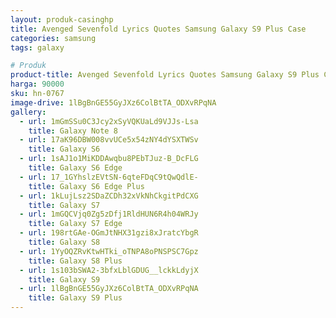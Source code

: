 ```yaml
---
layout: produk-casinghp
title: Avenged Sevenfold Lyrics Quotes Samsung Galaxy S9 Plus Case
categories: samsung
tags: galaxy

# Produk
product-title: Avenged Sevenfold Lyrics Quotes Samsung Galaxy S9 Plus Case
harga: 90000
sku: hn-0767
image-drive: 1lBgBnGE55GyJXz6ColBtTA_ODXvRPqNA
gallery:
  - url: 1mGmSSu0C3Jcy2xSyVQKUaLd9VJJs-Lsa
    title: Galaxy Note 8
  - url: 17aK96DBW008vvUCe5x54zNY4dYSXTWSv
    title: Galaxy S6
  - url: 1sAJ1o1MiKDDAwqbu8PEbTJuz-B_DcFLG
    title: Galaxy S6 Edge
  - url: 17_1GYhslzEVtSN-6qteFDqC9tQwQdlE-
    title: Galaxy S6 Edge Plus
  - url: 1kLujLsz2SDaZCDh32xVkNhCkgitPdCXG
    title: Galaxy S7
  - url: 1mGQCVjq0Zg5zDfj1RldHUN6R4h04WRJy
    title: Galaxy S7 Edge
  - url: 198rtGAe-OGmJtNHX31gzi8xJratcYbgR
    title: Galaxy S8
  - url: 1YyOQZRvKtwHTki_oTNPA8oPNSPSC7Gpz
    title: Galaxy S8 Plus
  - url: 1s103bSWA2-3bfxLblGDUG__lckkLdyjX
    title: Galaxy S9
  - url: 1lBgBnGE55GyJXz6ColBtTA_ODXvRPqNA
    title: Galaxy S9 Plus
---
```

